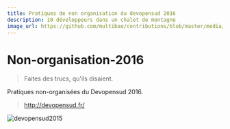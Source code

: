 ```yaml
---
title: Pratiques de non organisation du devopensud 2016
description: 10 développeurs dans un chalet de montagne
image_url: https://github.com/multibao/contributions/blob/master/media/devopensud-repas-fabien350-ccbysa.jpg?raw=true
---
```


# Non-organisation-2016

> Faites des trucs, qu'ils disaient.

Pratiques non-organisées du Devopensud 2016.

> http://devopensud.fr/

![devopensud2015](https://github.com/multibao/contributions/blob/master/media/devopensud-fabien-scence-ccbysa.jpg?raw=true)
